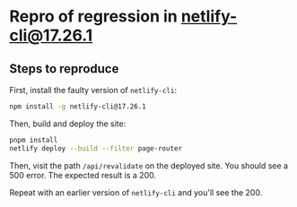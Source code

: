 # Repro of regression in netlify-cli@17.26.1

## Steps to reproduce

First, install the faulty version of `netlify-cli`:

```sh
npm install -g netlify-cli@17.26.1
```

Then, build and deploy the site:

```sh
pnpm install
netlify deploy --build --filter page-router
```

Then, visit the path `/api/revalidate` on the deployed site. You should see a 500
error. The expected result is a 200.

Repeat with an earlier version of `netlify-cli` and you'll see the 200.
